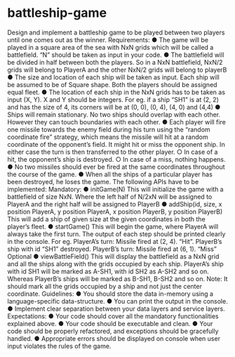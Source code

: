 # battleship-game
Design and implement a battleship game to be played between two players until one comes out as the winner.
Requirements:
● The game will be played in a square area of the sea with NxN grids which will be called a battlefield. “N” should be taken as input in your code.
● The battlefield will be divided in half between both the players. So in a NxN battlefield, NxN/2 grids will belong to PlayerA and the other NxN/2 grids will belong to playerB ● The size and location of each ship will be taken as input. Each ship will be assumed to be of Square shape. Both the players should be assigned equal fleet. ● The location of each ship in the NxN grids has to be taken as input (X, Y). X and Y should be integers. For eg. if a ship “SH1” is at (2, 2) and has the size of 4, its corners will be at (0, 0), (0, 4), (4, 0) and (4,4)
● Ships will remain stationary. No two ships should overlap with each other. However they can touch boundaries with each other.
● Each player will fire one missile towards the enemy field during his turn using the “random coordinate fire” strategy, which means the missile will hit at a random coordinate of the opponent’s field. It might hit or miss the opponent ship. In either case the turn is then transferred to the other player.
○ In case of a hit, the opponent’s ship is destroyed.
○ In case of a miss, nothing happens.
● No two missiles should ever be fired at the same coordinates throughout the course of the game.
● When all the ships of a particular player has been destroyed, he loses the game. The following APIs have to be implemented:
Mandatory:
● initGame(N)
This will initialize the game with a battlefield of size NxN. Where the left half of N/2xN will be assigned to PlayerA and the right half will be assigned to PlayerB ● addShip(id, size, x position PlayerA, y position PlayerA, x position PlayerB, y position PlayerB)
This will add a ship of given size at the given coordinates in both the player’s fleet.
● startGame()
This will begin the game, where PlayerA will always take the first turn. The output of each step should be printed clearly in the console.
For eg.
PlayerA’s turn: Missile fired at (2, 4). “Hit”. PlayerB’s ship with id “SH1”
destroyed.
PlayerB’s turn: Missile fired at (6, 1). “Miss”
Optional
● viewBattleField()
This will display the battlefield as a NxN grid and all the ships along with the grids occupied by each ship. PlayerA’s ship with id SH1 will be marked as A-SH1, with id SH2 as A-SH2 and so on. Whereas PlayerB’s ships will be marked as B-SH1, B-SH2 and so on.
Note: It should mark all the grids occupied by a ship and not just the center coordinate.
Guidelines:
● You should store the data in-memory using a language-specific data-structure. ● You can print the output in the console.
● Implement clear separation between your data layers and service layers. Expectations:
● Your code should cover all the mandatory functionalities explained above. ● Your code should be executable and clean.
● Your code should be properly refactored, and exceptions should be gracefully handled. ● Appropriate errors should be displayed on console when user input violates the rules of the game. 

